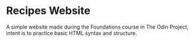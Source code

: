# Recipes Website

A simple website made during the Foundations course in The Odin Project, intent is to practice basic HTML syntax and structure.
